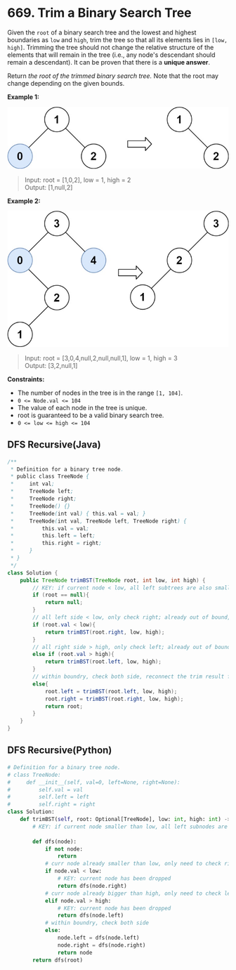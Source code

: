 # 669. Trim a Binary Search Tree

Given the `root` of a binary search tree and the lowest and highest boundaries as `low` and `high`, trim the tree so that all its elements lies in `[low, high]`. Trimming the tree should not change the relative structure of the elements that will remain in the tree (i.e., any node's descendant should remain a descendant). It can be proven that there is a **unique answer**.

Return *the root of the trimmed binary search tree.* Note that the root may change depending on the given bounds.

 

**Example 1:**

![img.png](../../Images/669-1.png)

>Input: root = [1,0,2], low = 1, high = 2  
Output: [1,null,2]  

**Example 2:**

![img_1.png](../../Images/669-2.png)

>Input: root = [3,0,4,null,2,null,null,1], low = 1, high = 3  
Output: [3,2,null,1]  
 

**Constraints:**

* The number of nodes in the tree is in the range `[1, 104]`.
* `0 <= Node.val <= 104`
* The value of each node in the tree is unique.
* root is guaranteed to be a valid binary search tree.
* `0 <= low <= high <= 104`

## DFS Recursive(Java)

```java
/**
 * Definition for a binary tree node.
 * public class TreeNode {
 *     int val;
 *     TreeNode left;
 *     TreeNode right;
 *     TreeNode() {}
 *     TreeNode(int val) { this.val = val; }
 *     TreeNode(int val, TreeNode left, TreeNode right) {
 *         this.val = val;
 *         this.left = left;
 *         this.right = right;
 *     }
 * }
 */
class Solution {
    public TreeNode trimBST(TreeNode root, int low, int high) {
        // KEY: if current node < low, all left subtrees are also smaller, same for right side
        if (root == null){
            return null;
        }
        // all left side < low, only check right; already out of bound, no reconnection for current node
        if (root.val < low){
            return trimBST(root.right, low, high);
        }
        // all right side > high, only check left; already out of bound, no reconnection for current node
        else if (root.val > high){
            return trimBST(root.left, low, high);
        }
        // within boundry, check both side, reconnect the trim result from both side
        else{
            root.left = trimBST(root.left, low, high);
            root.right = trimBST(root.right, low, high);
            return root;
        }
    }
}
```

## DFS Recursive(Python)

```python
# Definition for a binary tree node.
# class TreeNode:
#     def __init__(self, val=0, left=None, right=None):
#         self.val = val
#         self.left = left
#         self.right = right
class Solution:
    def trimBST(self, root: Optional[TreeNode], low: int, high: int) -> Optional[TreeNode]:
        # KEY: if current node smaller than low, all left subnodes are smaller than low, same for right side

        def dfs(node):
            if not node:
                return
            # curr node already smaller than low, only need to check right
            if node.val < low:
                # KEY: current node has been dropped
                return dfs(node.right)
            # curr node already bigger than high, only need to check left
            elif node.val > high:
                # KEY: current node has been dropped
                return dfs(node.left)
            # within boundry, check both side
            else:
                node.left = dfs(node.left)
                node.right = dfs(node.right)
                return node
        return dfs(root)
```